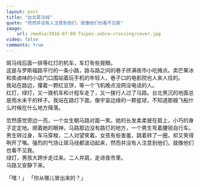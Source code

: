 ```yaml
---
layout: post
title: "台北斑马线"
quote: "然而并没有人注意到他们，就像他们也看不见我"
image: 
	url: /media/2016-07-09-Taipei-zebra-crossing/cover.jpg
video: false
comments: true
---
```



斑马线后面一排等红灯的机车，车灯有些晃眼。  
这是与罗斯福路平行的一条小路，路与路之间的巷子挤满夜市小吃摊点。卖芒果冰和卖卤味的小店门口围站着玩手机的年轻人，巷子口的电影院也人来人往的。  
我站在路边，攥着一颗红豆饼，等一个飞机晚点没网没电话的人。  
红灯，绿灯，又一拨机车和计程车走了，又一拨行人过了马路。台北黑沉的地面总是雨水未干的样子。我站在路灯下面，像宇宙边缘的一颗星球，不知道那艘飞船什么时候在什么地方降落。  
  
忽然感觉旁边一亮，一个女生朝马路对面一笑。她的长发柔柔披在肩上，小巧的身子定定地。顺着她的眼神，马路那边没有路灯的地方，一个男生弯着腰锁自行车。  
男生转过身，车马穿梭，二人对望笑着。女孩有些害羞，跳着转了一圈，却又笑得咧开了嘴。强烈的气场让斑马线都波动起来，然而并没有人注意到他们，就像他们也看不见我。  
绿灯，男孩大跨步走过来。二人并肩，走进夜市里。  
马路又安静下来。  
  
「嘿！」
「你从哪儿冒出来的？」





